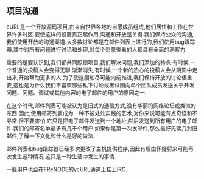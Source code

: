 
## 项目沟通

cURL是一个开放源码项目,由来自世界各地的自愿成员组成,他们居住和工作在世界许多时区.要使这样的设置真正起作用,沟通和开放是关键.我们保持公众的沟通,我们使用开放的沟通渠道.大多数讨论都是在邮件列表上进行的,我们使用bug跟踪器,其中对所有问题进行讨论和处理,对每个愿意查看的人都具有全面的洞察力.

重要的是要认识到,我们都共同照顾项目,我们解决问题,我们添加的特点.有时候,一个普通的投稿人会变得无聊,渐渐消失,有时候,一个新的热心的投稿人会从阴影中走出来,开始帮助更多的人.为了使这艘船尽可能向前推进,我们保持开放的讨论很重要,这也是为什么我们不喜欢那些私下讨论或者试图向单个团队成员发送关于开发问题、问题、调试或其他内容的电子邮件的用户的原因之一.

在这个时代,邮件列表可能被认为是旧式的通信方式,没有华丽的网络论坛或类似的东西.因此,使用邮寄列表成为一种不被处处实践的艺术,对你来说可能有点奇怪和不寻常.但不要害怕.它只是把电子邮件发送到一个地址,然后发送到所有用户的电子邮件.我们的邮寄名单最多有几千个用户.如果你是第一次发邮件,那么最好先读几封旧邮件,了解一下文化和什么是好的做法.

邮件列表和bug跟踪器已经多次更改了主机提供程序,因此有理由怀疑将来可能再次发生这种情况.这只是一种生活中发生的事情.

一些用户也会在FReNODE的γcURL通道上挂上IRC.
